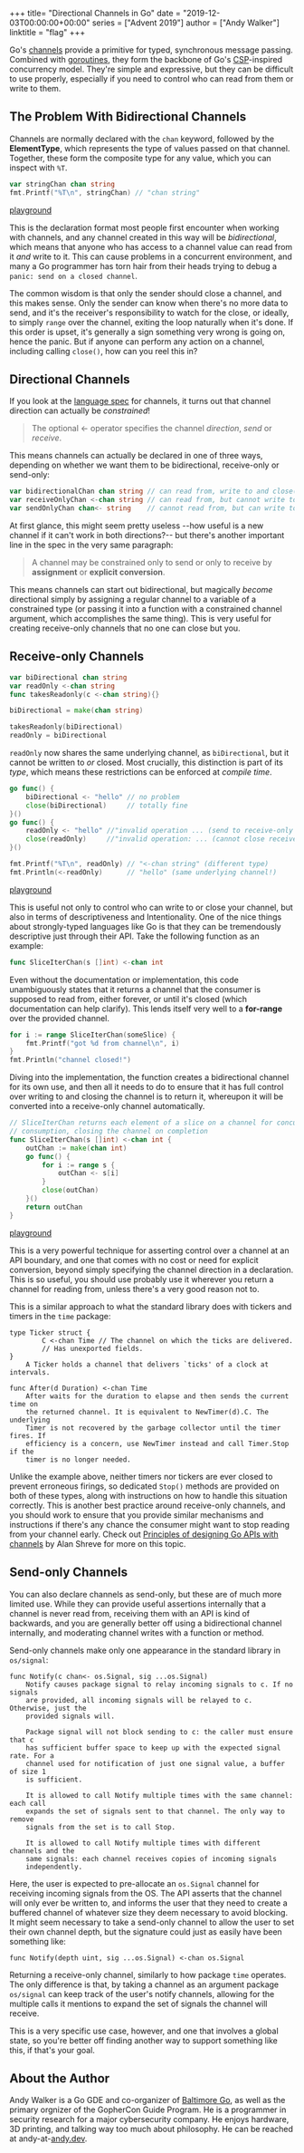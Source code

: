 +++
title= "Directional Channels in Go"
date = "2019-12-03T00:00:00+00:00"
series = ["Advent 2019"]
author = ["Andy Walker"]
linktitle = "flag"
+++

Go's [channels](https://tour.golang.org/concurrency/2) provide a primitive for typed, synchronous message passing. Combined with [goroutines](https://tour.golang.org/concurrency/1), they form the backbone of Go's [CSP](https://en.wikipedia.org/wiki/Communicating_sequential_processes)-inspired concurrency model. They're simple and expressive, but they can be difficult to use properly, especially if you need to control who can read from them or write to them.

## The Problem With Bidirectional Channels

Channels are normally declared with the `chan` keyword, followed by the **ElementType**, which represents the type of values passed on that channel. Together, these form the composite type for any value, which you can inspect with `%T`.

```go
var stringChan chan string
fmt.Printf("%T\n", stringChan) // "chan string"
```
[playground](https://play.golang.org/p/F58BWz2HJEZ)

This is the declaration format most people first encounter when working with channels, and any channel created in this way will be *bidirectional*, which means that anyone who has access to a channel value can read from it *and* write to it. This can cause problems in a concurrent environment, and many a Go programmer has torn hair from their heads trying to debug a `panic: send on a closed channel`.

The common wisdom is that only the sender should close a channel, and this makes sense. Only the sender can know when there's no more data to send, and it's the receiver's responsibility to watch for the close, or ideally, to simply `range` over the channel, exiting the loop naturally when it's done. If this order is upset, it's generally a sign something very wrong is going on, hence the panic. But if anyone can perform any action on a channel, including calling `close()`, how can you reel this in?

## Directional Channels

If you look at the [language spec](https://golang.org/ref/spec#Channel_types) for channels, it turns out that channel direction can actually be _constrained_!

> The optional <- operator specifies the channel *direction*, *send* or *receive*.

This means channels can actually be declared in one of three ways, depending on whether we want them to be bidirectional, receive-only or send-only:

```go
var bidirectionalChan chan string // can read from, write to and close()
var receiveOnlyChan <-chan string // can read from, but cannot write to or close()
var sendOnlyChan chan<- string    // cannot read from, but can write to and close()
```

At first glance, this might seem pretty useless --how useful is a new channel if it can't work in both directions?-- but there's another important line in the spec in the very same paragraph:

> A channel may be constrained only to send or only to receive by **assignment** or **explicit conversion**.

This means channels can start out bidirectional, but magically _become_ directional simply by assigning a regular channel to a variable of a constrained type (or passing it into a function with a constrained channel argument, which accomplishes the same thing). This is very useful for creating receive-only channels that no one can close but you.

## Receive-only Channels

```go
var biDirectional chan string
var readOnly <-chan string
func takesReadonly(c <-chan string){}

biDirectional = make(chan string)

takesReadonly(biDirectional)
readOnly = biDirectional
```

`readOnly` now shares the same underlying channel, as `biDirectional`, but it cannot be written to *or* closed. Most crucially, this distinction is part of its *type*, which means these restrictions can be enforced at *compile time*.

```go
go func() {
    biDirectional <- "hello" // no problem
    close(biDirectional)     // totally fine
}()
go func() {
    readOnly <- "hello" //"invalid operation ... (send to receive-only type <-chan string)"
    close(readOnly)     //"invalid operation: ... (cannot close receive-only channel)"
}()

fmt.Printf("%T\n", readOnly) // "<-chan string" (different type)
fmt.Println(<-readOnly)      // "hello" (same underlying channel!)
```
[playground](https://play.golang.org/p/y1xe8R9wQHK)

This is useful not only to control who can write to or close your channel, but also in terms of descriptiveness and Intentionality. One of the nice things about strongly-typed languages like Go is that they can be tremendously descriptive just through their API. Take the following function as an example:

```go
func SliceIterChan(s []int) <-chan int
```

Even without the documentation or implementation, this code unambiguously states that it returns a channel that the consumer is supposed to read from, either forever, or until it's closed (which documentation can help clarify). This lends itself very well to a **for-range** over the provided channel.

```go
for i := range SliceIterChan(someSlice) {
    fmt.Printf("got %d from channel\n", i)
}
fmt.Println("channel closed!")
```

Diving into the implementation, the function creates a bidirectional channel for its own use, and then all it needs to do to ensure that it has full control over writing to and closing the channel is to return it, whereupon it will be converted into a receive-only channel automatically.

```go
// SliceIterChan returns each element of a slice on a channel for concurrent
// consumption, closing the channel on completion
func SliceIterChan(s []int) <-chan int {
	outChan := make(chan int)
	go func() {
		for i := range s {
			outChan <- s[i]
		}
		close(outChan)
	}()
	return outChan
}
```
[playground](https://play.golang.org/p/nGMksaNgxAg)

This is a very powerful technique for asserting control over a channel at an API boundary, and one that comes with no cost or need for explicit conversion, beyond simply specifying the channel direction in a declaration. This is so useful, you should use probably use it wherever you return a channel for reading from, unless there's a very good reason not to.

This is a similar approach to what the standard library does with tickers and timers in the `time` package:

```
type Ticker struct {
        C <-chan Time // The channel on which the ticks are delivered.
        // Has unexported fields.
}
    A Ticker holds a channel that delivers `ticks' of a clock at intervals.

func After(d Duration) <-chan Time
    After waits for the duration to elapse and then sends the current time on
    the returned channel. It is equivalent to NewTimer(d).C. The underlying
    Timer is not recovered by the garbage collector until the timer fires. If
    efficiency is a concern, use NewTimer instead and call Timer.Stop if the
    timer is no longer needed.
```

Unlike the example above, neither timers nor tickers are ever closed to prevent erroneous firings, so dedicated `Stop()` methods are provided on both of these types, along with instructions on how to handle this situation correctly. This is another best practice around receive-only channels, and you should work to ensure that you provide similar mechanisms and instructions if there's any chance the consumer might want to stop reading from your channel early. Check out [Principles of designing Go APIs with channels](https://inconshreveable.com/07-08-2014/principles-of-designing-go-apis-with-channels/) by Alan Shreve for more on this topic.

## Send-only Channels

You can also declare channels as send-only, but these are of much more limited use. While they can provide useful assertions internally that a channel is never read from, receiving them with an API is kind of backwards, and you are generally better off using a bidirectional channel internally, and moderating channel writes with a function or method.

Send-only channels make only one appearance in the standard library in `os/signal`:

```
func Notify(c chan<- os.Signal, sig ...os.Signal)
    Notify causes package signal to relay incoming signals to c. If no signals
    are provided, all incoming signals will be relayed to c. Otherwise, just the
    provided signals will.

    Package signal will not block sending to c: the caller must ensure that c
    has sufficient buffer space to keep up with the expected signal rate. For a
    channel used for notification of just one signal value, a buffer of size 1
    is sufficient.

    It is allowed to call Notify multiple times with the same channel: each call
    expands the set of signals sent to that channel. The only way to remove
    signals from the set is to call Stop.

    It is allowed to call Notify multiple times with different channels and the
    same signals: each channel receives copies of incoming signals
    independently.
```

Here, the user is expected to pre-allocate an `os.Signal` channel for receiving incoming signals from the OS. The API asserts that the channel will only ever be written to, and informs the user that they need to create a buffered channel of whatever size they deem necessary to avoid blocking. It might seem necessary to take a send-only channel to allow the user to set their own channel depth, but the signature could just as easily have been something like:

```
func Notify(depth uint, sig ...os.Signal) <-chan os.Signal
```

Returning a receive-only channel, similarly to how package `time` operates. The only difference is that, by taking a channel as an argument package `os/signal` can keep track of the user's notify channels, allowing for the multiple calls it mentions to expand the set of signals the channel will receive.

This is a very specific use case, however, and one that involves a global state, so you're better off finding another way to support something like this, if that's your goal.

## About the Author
Andy Walker is a Go GDE and co-organizer of [Baltimore Go](https://www.meetup.com/BaltimoreGolang/), as well as the primary orgnizer of the GopherCon Guide Program. He is a programmer in security research for a major cybersecurity company. He enjoys hardware, 3D printing, and talking way too much about philosophy. He can be reached at andy-at-[andy.dev](https://andy.dev).
